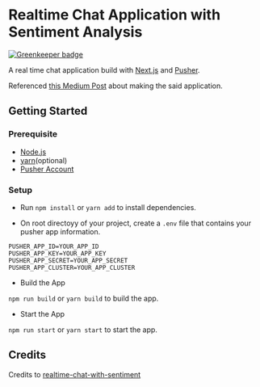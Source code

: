 # Realtime Chat Application with Sentiment Analysis

[![Greenkeeper badge](https://badges.greenkeeper.io/Naturalclar/real-time-chat-app.svg)](https://greenkeeper.io/)

A real time chat application build with [Next.js](https://nextjs.org/) and [Pusher](https://pusher.com/).

Referenced [this Medium Post](https://codeburst.io/build-a-chat-app-with-sentiment-analysis-using-next-js-c43ebf3ea643) about making the said application.

## Getting Started

### Prerequisite

- [Node.js](https://nodejs.org/)
- [yarn](https://yarnpkg.com/)(optional)
- [Pusher Account](https://pusher.com/)

### Setup

- Run `npm install` or `yarn add` to install dependencies.

- On root directoyy of your project, create a `.env` file that contains your pusher app information.

```
PUSHER_APP_ID=YOUR_APP_ID
PUSHER_APP_KEY=YOUR_APP_KEY
PUSHER_APP_SECRET=YOUR_APP_SECRET
PUSHER_APP_CLUSTER=YOUR_APP_CLUSTER
```

- Build the App

`npm run build` or `yarn build` to build the app.

- Start the App

`npm run start` or `yarn start` to start the app.

## Credits

Credits to [realtime-chat-with-sentiment](https://github.com/christiannwamba/realtime-chat-with-sentiment)